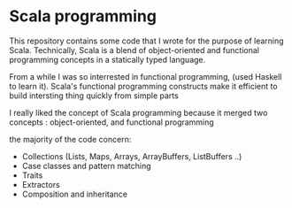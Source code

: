 # Scala programming

This repository contains some code that I wrote for the purpose of learning Scala.
Technically, Scala is a blend of object-oriented and functional programming concepts in a statically typed language.

From a while I was so interrested in functional programming, (used Haskell to learn it). Scala's functional programming constructs make it efficient to build intersting thing quickly from simple parts

I really liked the concept of Scala programming because it merged two concepts : object-oriented, and functional programming

the majority of the code concern: 

* Collections (Lists, Maps, Arrays, ArrayBuffers, ListBuffers ..) 
* Case classes and pattern matching
* Traits
* Extractors
* Composition and inheritance



